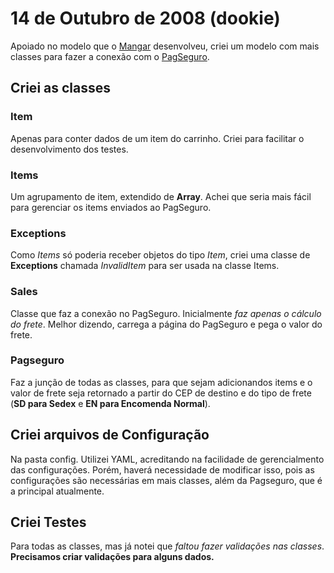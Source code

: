 14 de Outubro de 2008 (dookie)
==============================

Apoiado no modelo que o [Mangar](http://github.com/mangar/) desenvolveu, criei um modelo com mais classes para fazer a conexão com o [PagSeguro](https://pagseguro.uol.com.br/CarrinhoProprio.aspx).

## Criei as classes
### Item
Apenas para conter dados de um item do carrinho. Criei para facilitar o desenvolvimento dos testes.

### Items
Um agrupamento de item, extendido de **Array**. Achei que seria mais fácil para gerenciar os items enviados ao PagSeguro.

### Exceptions
Como *Items* só poderia receber objetos do tipo *Item*, criei uma classe de **Exceptions** chamada *InvalidItem* para ser usada na classe Items.

### Sales
Classe que faz a conexão no PagSeguro. Inicialmente *faz apenas o cálculo do frete*. Melhor dizendo, carrega a página do PagSeguro e pega o valor do frete.

### Pagseguro
Faz a junção de todas as classes, para que sejam adicionandos items e o valor de frete seja retornado a partir do CEP de destino e do tipo de frete (**SD para Sedex** e **EN para Encomenda Normal**).

## Criei arquivos de Configuração
Na pasta config. Utilizei YAML, acreditando na facilidade de gerencialmento das configurações. Porém, haverá necessidade de modificar isso, pois as configurações são necessárias em mais classes, além da Pagseguro, que é a principal atualmente.

## Criei Testes
Para todas as classes, mas já notei que *faltou fazer validações nas classes*. **Precisamos criar validações para alguns dados.**